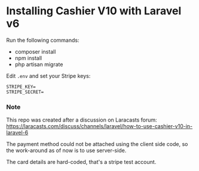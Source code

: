 # Installing Cashier V10 with Laravel v6

Run the following commands:

 - composer install
 - npm install
 - php artisan migrate
 
Edit `.env` and set your Stripe keys:

```
STRIPE_KEY=
STRIPE_SECRET=
```

### Note

This repo was created after a discussion on Laracasts forum:
https://laracasts.com/discuss/channels/laravel/how-to-use-cashier-v10-in-laravel-6

The payment method could not be attached using the client side code, so the work-around as of now is to use server-side.

The card details are hard-coded, that's a stripe test account.
